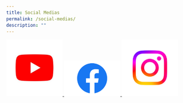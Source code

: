 ```yaml
---
title: Social Medias
permalink: /social-medias/
description: ""
---
```

<a href="https://www.youtube.com/channel/UCbOcdm96pv8lWQ-psfGSpbQ/featured">
<img style="width:30%" alt="youtube" src="/images/youtube.jpg">
</a>

<a href="https://www.facebook.com/RiversideSS/">
<img style="width:30%" alt="facebook" src="/images/facebook-logo.png">
</a>

<a href="https://www.instagram.com/riversidesecondaryschool/">
<img style="width:30%" alt="instagram" src="/images/insta%20logo.jpeg">
</a>